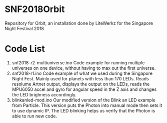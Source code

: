 # SNF2018Orbit
Repository for Orbit, an installation done by LiteWerkz for the Singapore Night Festival 2018

# Code List
1. snf2018-r2-multiuniverse.ino
   Code example for running multiple universes on one device, without having to max out the first universe.
2. snf2018-r1.ino
   Code example of what we used during the Singapore Night Fest. Mainly used for planets with less than 170 LEDs. Reads resolume Artnet        output, displays the output on the LEDs, reads the MPU6050 accel and gyro for angular speed in the Z axis and changes the LED brighness    accordingly.
3. blinkanled-mod.ino
   Our modified version of the Blink an LED example from Particle. This version puts the Photon into manual mode then sets it to use          dynamic IP. The LED blinking helps us verify that the Photon is able to run new code.
